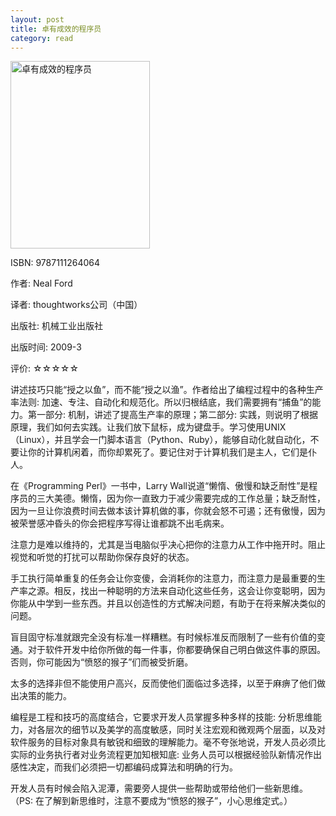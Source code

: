```yaml
---
layout: post
title: 卓有成效的程序员
category: read
---
```

<img class="cover" title="9787508386089" src="/images/2012/03/97875083860891-223x300.jpg" alt="卓有成效的程序员" width="223" height="300" />

ISBN: 9787111264064

作者: Neal Ford

译者: thoughtworks公司（中国）

出版社: 机械工业出版社

出版时间: 2009-3

评价: ☆☆☆☆☆

讲述技巧只能“授之以鱼”，而不能“授之以渔”。作者给出了编程过程中的各种生产率法则: 加速、专注、自动化和规范化。所以归根结底，我们需要拥有“捕鱼”的能力。第一部分: 机制，讲述了提高生产率的原理；第二部分: 实践，则说明了根据原理，我们如何去实践。让我们放下鼠标，成为键盘手。学习使用UNIX（Linux），并且学会一门脚本语言（Python、Ruby），能够自动化就自动化，不要让你的计算机闲着，而你却累死了。要记住对于计算机我们是主人，它们是仆人。

在《Programming Perl》一书中，Larry Wall说道“懒惰、傲慢和缺乏耐性”是程序员的三大美德。懒惰，因为你一直致力于减少需要完成的工作总量；缺乏耐性，因为一旦让你浪费时间去做本该计算机做的事，你就会怒不可遏；还有傲慢，因为被荣誉感冲昏头的你会把程序写得让谁都跳不出毛病来。

注意力是难以维持的，尤其是当电脑似乎决心把你的注意力从工作中拖开时。阻止视觉和听觉的打扰可以帮助你保存良好的状态。

手工执行简单重复的任务会让你变傻，会消耗你的注意力，而注意力是最重要的生产率之源。相反，找出一种聪明的方法来自动化这些任务，这会让你变聪明，因为你能从中学到一些东西。并且以创造性的方式解决问题，有助于在将来解决类似的问题。

盲目固守标准就跟完全没有标准一样糟糕。有时候标准反而限制了一些有价值的变通。对于软件开发中给你所做的每一件事，你都要确保自己明白做这件事的原因。否则，你可能因为“愤怒的猴子”们而被受折磨。

太多的选择非但不能使用户高兴，反而使他们面临过多选择，以至于麻痹了他们做出决策的能力。

编程是工程和技巧的高度结合，它要求开发人员掌握多种多样的技能: 分析思维能力，对各层次的细节以及美学的高度敏感，同时关注宏观和微观两个层面，以及对软件服务的目标对象具有敏锐和细致的理解能力。毫不夸张地说，开发人员必须比实际的业务执行者对业务流程更加知根知底: 业务人员可以根据经验队新情况作出感性决定，而我们必须把一切都编码成算法和明确的行为。

开发人员有时候会陷入泥潭，需要旁人提供一些帮助或带给他们一些新思维。（PS: 在了解到新思维时，注意不要成为“愤怒的猴子”，小心思维定式。）
